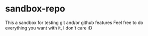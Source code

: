 # sandbox-repo
This a sandbox for testing git and/or github features
Feel free to do everything you want with it, I don't care :D
